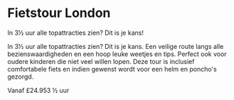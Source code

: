 # Fietstour London

<span class="lead">In 3½ uur alle topattracties zien? Dit is je kans!</span>

In 3½ uur alle topattracties zien? Dit is je kans. Een veilige route langs alle
bezienswaardigheden en een hoop leuke weetjes en tips. Perfect ook voor oudere
kinderen die niet veel willen lopen. Deze tour is inclusief comfortabele fiets
en indien gewenst wordt voor een helm en poncho's gezorgd.

Vanaf <span class="price">£24.95</span><span class="duration">3 &frac12; uur</span>
